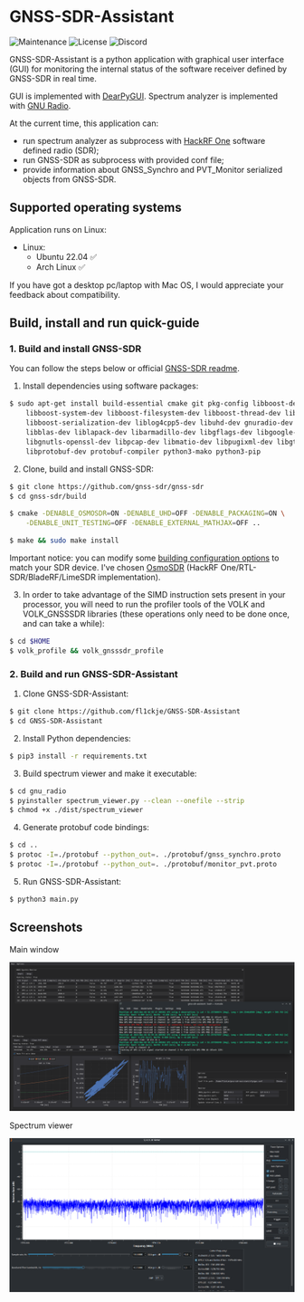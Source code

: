 # GNSS-SDR-Assistant
![Maintenance](https://img.shields.io/badge/maintenance-stable-green.svg)
![License](https://img.shields.io/badge/license-MIT-blue.svg)
![Discord](https://img.shields.io/badge/chat-on_discord-%237289DA.svg)

GNSS-SDR-Assistant is a python application with graphical user interface (GUI) for monitoring the internal status of the software receiver defined by GNSS-SDR in real time.

GUI is implemented with [DearPyGUI]. Spectrum analyzer is implemented with [GNU Radio].

At the current time, this application can:
* run spectrum analyzer as subprocess with [HackRF One] software defined radio (SDR);
* run GNSS-SDR as subprocess with provided conf file;
* provide information about GNSS_Synchro and PVT_Monitor serialized objects from GNSS-SDR.

## Supported operating systems
Application runs on Linux:
* Linux:
  - Ubuntu 22.04 :white_check_mark:
  - Arch Linux :white_check_mark:

If you have got a desktop pc/laptop with Mac OS, I would appreciate your feedback about compatibility.

## Build, install and run quick-guide
### 1. Build and install GNSS-SDR
You can follow the steps below or official [GNSS-SDR readme].

1. Install dependencies using software packages:
```sh
$ sudo apt-get install build-essential cmake git pkg-config libboost-dev libboost-date-time-dev \
    libboost-system-dev libboost-filesystem-dev libboost-thread-dev libboost-chrono-dev \
    libboost-serialization-dev liblog4cpp5-dev libuhd-dev gnuradio-dev gr-osmosdr \
    libblas-dev liblapack-dev libarmadillo-dev libgflags-dev libgoogle-glog-dev \
    libgnutls-openssl-dev libpcap-dev libmatio-dev libpugixml-dev libgtest-dev \
    libprotobuf-dev protobuf-compiler python3-mako python3-pip
```
2. Clone, build and install GNSS-SDR:
```sh
$ git clone https://github.com/gnss-sdr/gnss-sdr
$ cd gnss-sdr/build
```
```sh
$ cmake -DENABLE_OSMOSDR=ON -DENABLE_UHD=OFF -DENABLE_PACKAGING=ON \
    -DENABLE_UNIT_TESTING=OFF -DENABLE_EXTERNAL_MATHJAX=OFF ..
```
```sh
$ make && sudo make install
```
Important notice: you can modify some [building configuration options] to match your SDR device. I've chosen [OsmoSDR] (HackRF One/RTL-SDR/BladeRF/LimeSDR implementation).

3. In order to take advantage of the SIMD instruction sets present in your processor, you will need to run the profiler tools of the VOLK and VOLK_GNSSSDR libraries (these operations only need to be done once, and can take a while):
```sh
$ cd $HOME
$ volk_profile && volk_gnsssdr_profile
```
### 2. Build and run GNSS-SDR-Assistant
1. Clone GNSS-SDR-Assistant:
```sh
$ git clone https://github.com/fl1ckje/GNSS-SDR-Assistant
$ cd GNSS-SDR-Assistant
```
2. Install Python dependencies:
```sh
$ pip3 install -r requirements.txt
```
3. Build spectrum viewer and make it executable:
```sh
$ cd gnu_radio
$ pyinstaller spectrum_viewer.py --clean --onefile --strip
$ chmod +x ./dist/spectrum_viewer
```
4. Generate protobuf code bindings:
```sh
$ cd ..
$ protoc -I=./protobuf --python_out=. ./protobuf/gnss_synchro.proto
$ protoc -I=./protobuf --python_out=. ./protobuf/monitor_pvt.proto
```
5. Run GNSS-SDR-Assistant:
```sh
$ python3 main.py
```
## Screenshots
Main window

![ScreenshotMain](https://github.com/fl1ckje/GNSS-SDR-Assistant/blob/master/Docs/Media/GNSS-SDR-Assistant-main-window.png)

Spectrum viewer

![ScreenshotSpectrum](https://github.com/fl1ckje/GNSS-SDR-Assistant/blob/master/Docs/Media/Spectrum-viewer.png)

[DearPyGUI]: https://github.com/hoffstadt/DearPyGui/
[GNU Radio]: https://github.com/gnuradio/gnuradio/
[HackRF One]: https://greatscottgadgets.com/hackrf/one/
[GNSS-SDR readme]: https://github.com/gnss-sdr/gnss-sdr/blob/main/README.md/
[building configuration options]: https://gnss-sdr.org/docs/tutorials/configuration-options-building-time/
[OsmoSDR]: https://github.com/osmocom/gr-osmosdr/
